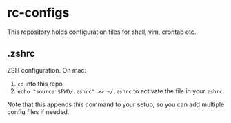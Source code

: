# rc-configs

This repository holds configuration files for shell, vim, crontab etc.

## .zshrc
ZSH configuration. On mac: 
1. `cd` into this repo 
2. `echo "source $PWD/.zshrc" >> ~/.zshrc` to activate the file in your `zshrc`. 

Note that this appends this command to your setup, so you can add multiple config files if needed.
